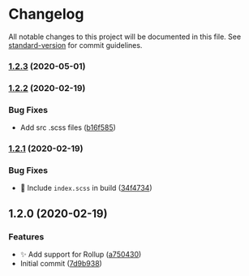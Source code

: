 # Changelog

All notable changes to this project will be documented in this file. See [standard-version](https://github.com/conventional-changelog/standard-version) for commit guidelines.

### [1.2.3](https://github.com/sparkbox/safe-focus/compare/v1.2.2...v1.2.3) (2020-05-01)

### [1.2.2](https://github.com/sparkbox/safe-focus/compare/v1.2.1...v1.2.2) (2020-02-19)


### Bug Fixes

* Add src .scss files ([b16f585](https://github.com/sparkbox/safe-focus/commit/b16f58512608ddc424a470185669ea7e2cba8cdf))

### [1.2.1](https://github.com/sparkbox/safe-focus/compare/v1.2.0...v1.2.1) (2020-02-19)


### Bug Fixes

* :bug: Include `index.scss` in build ([34f4734](https://github.com/sparkbox/safe-focus/commit/34f4734ff530d8b54ded3c2d81151a82fa7e3c3f))

## 1.2.0 (2020-02-19)


### Features

* :sparkles: Add support for Rollup ([a750430](https://github.com/sparkbox/safe-focus/commit/a750430f44dcfc48c8c2e7fc06844ef3b4dc6e9c))
* Initial commit ([7d9b938](https://github.com/sparkbox/safe-focus/commit/7d9b938beeee9507a2990b5da379d113bf3e30e4))
